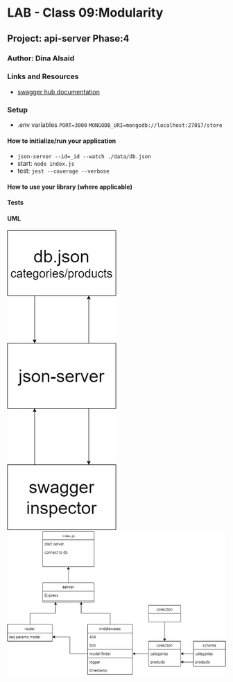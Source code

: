 # LAB - Class 09:Modularity

## Project: api-server Phase:4

### Author: Dina Alsaid

### Links and Resources

- [swagger hub documentation](https://app.swaggerhub.com/apis/dinaAlsaid/default-title1/0.1)

### Setup

- .env variables
`PORT=3000`
`MONGODB_URI=mongodb://localhost:27017/store`

#### How to initialize/run your application

- `json-server --id=_id --watch ./data/db.json`
- start: `node index.js`
- test: `jest --coverage --verbose`

#### How to use your library (where applicable)

#### Tests

#### UML

![class 06 uml](./class6.png)
![class 09 uml](./uml2.png)